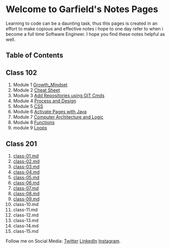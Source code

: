# Welcome to Garfield's  Notes Pages

Learning to code can be a daunting task, thus this pages is created in an effort to make copious and effective notes i hope to one day refer to when i become a full time Software Engineer. I hope you find these notes helpful as well.

## Table of Contents

## Class 102

1. Module 1 [Growth_Mindset](/102/Growth_Mindset.md)
2. Module 2 [Cheat Sheet](/102/cheat_sheet.md)
3. Module 3 [Add Repositories using GIT Cmds](/102/Adding_Repositories_using_GIT.md)
4. Module 4 [Process and Design](/102/Process_and_Design.md)
5. Module 5 [CSS](/102/CSS.md)
6. Module 6 [Activate Pages with Java](/102/java.md)
7. Module 7 [Computer Architecture and Logic](/102/CAL.md)
8. Module 8 [Functions](/102/Functions.md)
9. module 9 [Loops](/102/loops.md)

## Class 201

1. [class-01.md](/201/class01.md)
2. [class-02.md](/201/class02.md)
3. [class-03.md](/201/class03.md)
4. [class-04.md](201/class04.md)
5. [class-05.md](201/class05.md)
6. [class-06.md](201/class06.md)
7. [class-07.md](201/class07.md)
8. [class-08.md](201/class08.md)
9. [class-09.md](201/class09.md)
10. class-10.md
11. class-11.md
12. class-12.md
13. class-13.md
14. class-14.md
15. class-15.md

Follow me on Social Media:
[Twitter](https://twitter.com/d_faded1) [LinkedIn](https://www.linkedin.com/in/garfieldgrant/) [Instagram](https://www.instagram.com/faded_in_reality/).  

